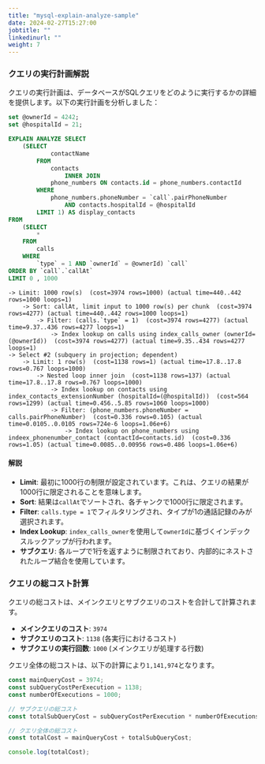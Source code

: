 ```yaml
---
title: "mysql-explain-analyze-sample"
date: 2024-02-27T15:27:00
jobtitle: ""
linkedinurl: ""
weight: 7
---
```


### クエリの実行計画解説

クエリの実行計画は、データベースがSQLクエリをどのように実行するかの詳細を提供します。以下の実行計画を分析しました：



```sql
set @ownerId = 4242;
set @hospitalId = 21;

EXPLAIN ANALYZE SELECT 
    (SELECT 
            contactName
        FROM
            contacts
                INNER JOIN
            phone_numbers ON contacts.id = phone_numbers.contactId
        WHERE
            phone_numbers.phoneNumber = `call`.pairPhoneNumber
                AND contacts.hospitalId = @hospitalId
        LIMIT 1) AS display_contacts
FROM
    (SELECT 
        *
    FROM
        calls
    WHERE
        `type` = 1 AND `ownerId` = @ownerId) `call`
ORDER BY `call`.`callAt`
LIMIT 0 , 1000

```

```text
-> Limit: 1000 row(s)  (cost=3974 rows=1000) (actual time=440..442 rows=1000 loops=1)
    -> Sort: callAt, limit input to 1000 row(s) per chunk  (cost=3974 rows=4277) (actual time=440..442 rows=1000 loops=1)
        -> Filter: (calls.`type` = 1)  (cost=3974 rows=4277) (actual time=9.37..436 rows=4277 loops=1)
            -> Index lookup on calls using index_calls_owner (ownerId=(@ownerId))  (cost=3974 rows=4277) (actual time=9.35..434 rows=4277 loops=1)
-> Select #2 (subquery in projection; dependent)
    -> Limit: 1 row(s)  (cost=1138 rows=1) (actual time=17.8..17.8 rows=0.767 loops=1000)
        -> Nested loop inner join  (cost=1138 rows=137) (actual time=17.8..17.8 rows=0.767 loops=1000)
            -> Index lookup on contacts using index_contacts_extensionNumber (hospitalId=(@hospitalId))  (cost=564 rows=1299) (actual time=0.456..5.85 rows=1060 loops=1000)
            -> Filter: (phone_numbers.phoneNumber = calls.pairPhoneNumber)  (cost=0.336 rows=0.105) (actual time=0.0105..0.0105 rows=724e-6 loops=1.06e+6)
                -> Index lookup on phone_numbers using indeex_phonenumber_contact (contactId=contacts.id)  (cost=0.336 rows=1.05) (actual time=0.0085..0.00956 rows=0.486 loops=1.06e+6)
```



#### 解説

- **Limit**: 最初に1000行の制限が設定されています。これは、クエリの結果が1000行に限定されることを意味します。
- **Sort**: 結果は`callAt`でソートされ、各チャンクで1000行に限定されます。
- **Filter**: `calls.type = 1`でフィルタリングされ、タイプが1の通話記録のみが選択されます。
- **Index Lookup**: `index_calls_owner`を使用して`ownerId`に基づくインデックスルックアップが行われます。
- **サブクエリ**: 各ループで1行を返すように制限されており、内部的にネストされたループ結合を使用しています。

### クエリの総コスト計算

クエリの総コストは、メインクエリとサブクエリのコストを合計して計算されます。

- **メインクエリのコスト**: `3974`
- **サブクエリのコスト**: `1138` (各実行におけるコスト)
- **サブクエリの実行回数**: `1000` (メインクエリが処理する行数)

クエリ全体の総コストは、以下の計算により`1,141,974`となります。

```javascript
const mainQueryCost = 3974;
const subQueryCostPerExecution = 1138;
const numberOfExecutions = 1000;

// サブクエリの総コスト
const totalSubQueryCost = subQueryCostPerExecution * numberOfExecutions;

// クエリ全体の総コスト
const totalCost = mainQueryCost + totalSubQueryCost;

console.log(totalCost);
```
